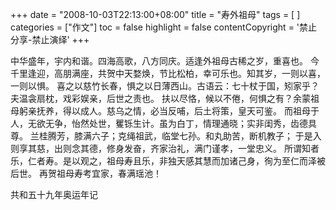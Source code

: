 +++
date = "2008-10-03T22:13:00+08:00"
title = "寿外祖母"
tags = [ ]
categories = ["作文"]
toc = false
highlight = false
contentCopyright = '禁止分享-禁止演绎'
+++

中华盛年，宇内和谐。四海高歌，八方同庆。适逢外祖母古稀之岁，重喜也。
今千里逢迎，高朋满座，共贺中天婺焕，节比松柏，幸可乐也。知其岁，一则以喜，一则以惧。
喜之以慈竹长春，惧之以日薄西山。古语云：七十杖于国，矧家乎？夫温衾扇枕，戏彩娱亲，后世之责也。
扶以尽恪，候以不倦，何惧之有？余蒙祖 母躬亲抚养，得以成人。慈乌之情，必当反哺，后土将策，皇天可鉴。
而祖母于人，无欲无争，怡然处世，矍铄生计。虽为白丁，情理通晓；实非闺秀，齿德具尊。
兰桂腾芳，膝满六子；克绳祖武，临堂七孙。和丸助苦，断机教子；
于是入则享其慈，出则念其德，修身发奋，齐家治礼，满门谨孝，一堂忠义。
所谓知者乐，仁者寿。是以观之，祖母寿且乐，非独天感其慧而加诸己身，徇为至仁而泽被后世。
再贺祖母寿考宜家，春满瑶池！



共和五十九年奥运年记
